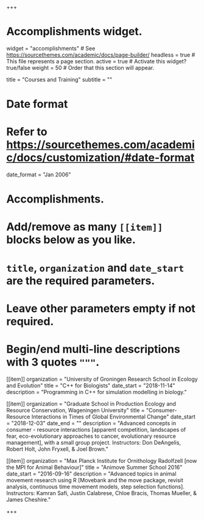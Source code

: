 +++
# Accomplishments widget.
widget = "accomplishments"  # See https://sourcethemes.com/academic/docs/page-builder/
headless = true  # This file represents a page section.
active = true  # Activate this widget? true/false
weight = 50  # Order that this section will appear.

title = "Courses and Training"
subtitle = ""

# Date format
#   Refer to https://sourcethemes.com/academic/docs/customization/#date-format
date_format = "Jan 2006"

# Accomplishments.
#   Add/remove as many `[[item]]` blocks below as you like.
#   `title`, `organization` and `date_start` are the required parameters.
#   Leave other parameters empty if not required.
#   Begin/end multi-line descriptions with 3 quotes `"""`.

[[item]]
  organization = "University of Groningen Research School in Ecology and Evolution"
  title = "C++ for Biologists"
  date_start = "2018-11-14"
  description = "Programming in C++ for simulation modelling in biology."

[[item]]
  organization = "Graduate School in Production Ecology and Resource Conservation, Wageningen University"
  title = "Consumer-Resource Interactions in Times of Global Environmental Change"
  date_start = "2018-12-03"
  date_end = ""
  description = "Advanced concepts in consumer - resource interactions [apparent competition, landscapes of fear, eco-evolutionary approaches to cancer, evolutionary resource management], with a small group project. Instructors: Don DeAngelis, Robert Holt, John Fryxell, & Joel Brown."
  
[[item]]
  organization = "Max Planck Institute for Ornithology Radolfzell [now the MPI for Animal Behaviour]"
  title = "Animove Summer School 2016"
  date_start = "2016-09-16"
  description = "Advanced topics in animal movement research using R [Movebank and the move package, revisit analysis, continuous time movement models, step selection functions]. Instructors: Kamran Safi, Justin Calabrese, Chloe Bracis, Thomas Mueller, & James Cheshire."

+++
